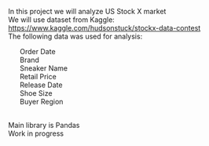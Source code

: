 In this project we will analyze US Stock X market
<br>
We will use dataset from Kaggle: https://www.kaggle.com/hudsonstuck/stockx-data-contest
<br>
The following data was used for analysis: 
<ul>
Order Date<br>
Brand<br>
Sneaker Name<br>
Retail Price <br>
Release Date<br>
Shoe Size<br>
Buyer Region<br>
</ul>
<br>
Main library is Pandas
<br>
Work in progress
